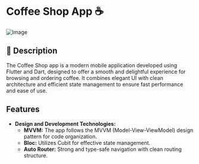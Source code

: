 # Coffee Shop App ☕

![Image](https://github.com/user-attachments/assets/c63bfbd7-b670-4cb6-8534-0beb5bdfccad)


## 📄 Description

The Coffee Shop app is a modern mobile application developed using Flutter and Dart, designed to offer a smooth and delightful experience for browsing and ordering coffee. It combines elegant UI with clean architecture and efficient state management to ensure fast performance and ease of use.


## Features

- **Design and Development Technologies:**
  - **MVVM:** The app follows the MVVM (Model-View-ViewModel) design pattern for code organization.
  - **Bloc:** Utilizes Cubit for effective state management.
  - **Auto Router:** Strong and type-safe navigation with clean routing structure.
